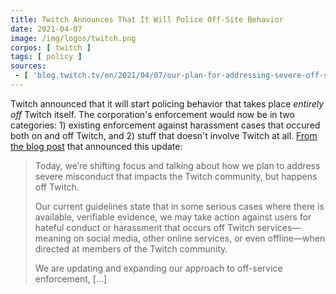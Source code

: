 ```yaml
---
title: Twitch Announces That It Will Police Off-Site Behavior
date: 2021-04-07
image: /img/logos/twitch.png
corpos: [ twitch ]
tags: [ policy ]
sources:
 - [ 'blog.twitch.tv/en/2021/04/07/our-plan-for-addressing-severe-off-service-misconduct/', 'archive.ph/BTWjD' ]
---
```


Twitch announced that it will start policing behavior that takes place
_entirely off_ Twitch itself. The corporation's enforcement would now be in two
categories: 1) existing enforcement against harassment cases that occured both
on and off Twitch, and 2) stuff that doesn't involve Twitch at all. [From the
blog post](https://archive.ph/BTWjD#selection-433.0-453.2) that announced this
update:

> Today, we’re shifting focus and talking about how we plan to address severe
> misconduct that impacts the Twitch community, but happens off Twitch. 
>
> Our current guidelines state that in some serious cases where there is
> available, verifiable evidence, we may take action against users for hateful
> conduct or harassment that occurs off Twitch services—meaning on social
> media, other online services, or even offline—when directed at members of the
> Twitch community. 
>
> We are updating and expanding our approach to off-service enforcement, [...]
